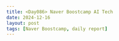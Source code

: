 ```yaml
---
title: <Day086> Naver Boostcamp AI Tech
date: 2024-12-16
layout: post
tags: [Naver Boostcamp, daily report]
---
```

